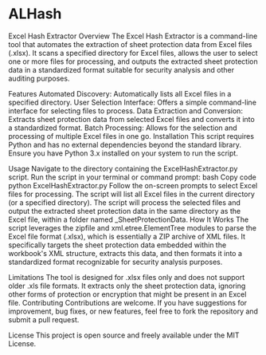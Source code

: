 # ALHash
Excel Hash Extractor
Overview
The Excel Hash Extractor is a command-line tool that automates the extraction of sheet protection data from Excel files (.xlsx). It scans a specified directory for Excel files, allows the user to select one or more files for processing, and outputs the extracted sheet protection data in a standardized format suitable for security analysis and other auditing purposes.

Features
Automated Discovery: Automatically lists all Excel files in a specified directory.
User Selection Interface: Offers a simple command-line interface for selecting files to process.
Data Extraction and Conversion: Extracts sheet protection data from selected Excel files and converts it into a standardized format.
Batch Processing: Allows for the selection and processing of multiple Excel files in one go.
Installation
This script requires Python and has no external dependencies beyond the standard library. Ensure you have Python 3.x installed on your system to run the script.

Usage
Navigate to the directory containing the ExcelHashExtractor.py script.
Run the script in your terminal or command prompt:
bash
Copy code
python ExcelHashExtractor.py
Follow the on-screen prompts to select Excel files for processing. The script will list all Excel files in the current directory (or a specified directory).
The script will process the selected files and output the extracted sheet protection data in the same directory as the Excel file, within a folder named <ExcelFileName>_SheetProtectionData.
How It Works
The script leverages the zipfile and xml.etree.ElementTree modules to parse the Excel file format (.xlsx), which is essentially a ZIP archive of XML files. It specifically targets the sheet protection data embedded within the workbook's XML structure, extracts this data, and then formats it into a standardized format recognizable for security analysis purposes.

Limitations
The tool is designed for .xlsx files only and does not support older .xls file formats.
It extracts only the sheet protection data, ignoring other forms of protection or encryption that might be present in an Excel file.
Contributing
Contributions are welcome. If you have suggestions for improvement, bug fixes, or new features, feel free to fork the repository and submit a pull request.

License
This project is open source and freely available under the MIT License.


